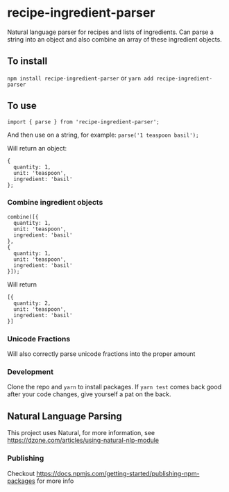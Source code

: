 # recipe-ingredient-parser
Natural language parser for recipes and lists of ingredients. Can parse a string into an object and also combine an array of these ingredient objects.

## To install
`npm install recipe-ingredient-parser` or `yarn add recipe-ingredient-parser`

## To use
`import { parse } from 'recipe-ingredient-parser';`

And then use on a string, for example:
`parse('1 teaspoon basil');`

Will return an object:
```
{
  quantity: 1,
  unit: 'teaspoon',
  ingredient: 'basil'
};
```

### Combine ingredient objects
```
combine([{
  quantity: 1,
  unit: 'teaspoon',
  ingredient: 'basil'
},
{
  quantity: 1,
  unit: 'teaspoon',
  ingredient: 'basil'
}]);
```

Will return
```
[{
  quantity: 2,
  unit: 'teaspoon',
  ingredient: 'basil'
}]
```


### Unicode Fractions
Will also correctly parse unicode fractions into the proper amount

### Development
Clone the repo and `yarn` to install packages. If `yarn test` comes back good after your code changes, give yourself a pat on the back.

## Natural Language Parsing
This project uses Natural, for more information, see https://dzone.com/articles/using-natural-nlp-module

### Publishing
Checkout https://docs.npmjs.com/getting-started/publishing-npm-packages for more info
